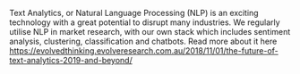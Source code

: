 Text Analytics, or Natural Language Processing (NLP) is an exciting technology with a great potential to disrupt many industries. We regularly utilise NLP in market research, with our own stack which includes sentiment analysis, clustering, classification and chatbots. Read more about it here https://evolvedthinking.evolveresearch.com.au/2018/11/01/the-future-of-text-analytics-2019-and-beyond/
 